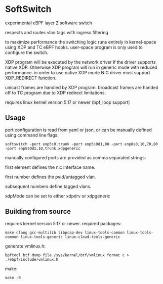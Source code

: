 # SoftSwitch
experimental eBPF layer 2 software switch

respects and routes vlan tags with ingress filtering

to maximize performance the switching logic runs entirely in kernel-space using XDP and TC eBPF hooks. user-space program is only used to configure the switch.

XDP program will be executed by the network driver if the driver supports native XDP.  Otherwise XDP program will run in generic mode with reduced performance. in order to use native XDP mode NIC driver must support XDP_REDIRECT function.

unicast frames are handled by XDP program. broadcast frames are handed off to TC program due to XDP redirect limitations.

requires linux kernel version 5.17 or newer (bpf_loop support)

## Usage
port configuration is read from yaml or json, or can be manually defined using command line flags:

```
softswitch -port enp5s0,trunk -port enp5s0d1,80 -port enp8s0,10,70,80 -port enp8s0d1,10,trunk,xdpgeneric
```

manually configured ports are provided as comma separated strings:

first element defines the nic interface name.

first number defines the pvid/untagged vlan.

subsequent numbers define tagged vlans.

xdpMode can be set to either xdpdrv or xdpgeneric

## Building from source
requires kernel version 5.17 or newer.  required packages:

```
make clang gcc-multilib libpcap-dev linux-tools-common linux-tools-common linux-tools-generic linux-cloud-tools-generic
```

generate vmlinux.h:

```
bpftool btf dump file /sys/kernel/btf/vmlinux format c > ./ebpf/include/vmlinux.h
```

make:
```
make -B
```

